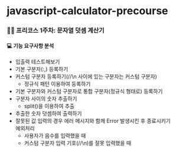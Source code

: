 # javascript-calculator-precourse

### 🙏🏻 프리코스 1주차: 문자열 덧셈 계산기

#### 💻 기능 요구사항 분석

- 입출력 테스트해보기
- 기본 구분자(:,) 등록하기
- 커스텀 구분자 등록하기(//\n 사이에 있는 구분자는 커스텀 구분자)
  - 정규식 패턴 이용하여 등록하기
- 기본 구분자와 커스텀 구분자로 통합 구분자(정규식 형태로) 등록하기
- 구분자 사이의 숫자 추출하기
  - split()을 이용하여 추출
- 추출한 숫자 덧셈하여 출력하기
- 잘못된 값 입력의 경우 에러 메시지와 함께 Error 발생시킨 후 종료시키기  
  예외처리
  - 사용자가 음수를 입력했을 때
  - 커스텀 구분자 입력 기호(//\n)를 잘못 입력했을 때
